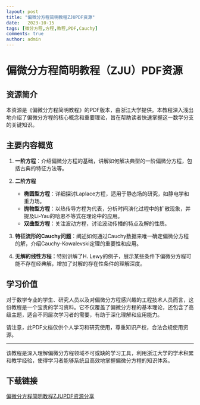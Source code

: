 ```yaml
---
layout: post
title: "偏微分方程简明教程ZJUPDF资源"
date:   2023-10-15
tags: [微分方程,方程,教程,PDF,Cauchy]
comments: true
author: admin
---
```

# 偏微分方程简明教程（ZJU）PDF资源

## 资源简介

本资源是《偏微分方程简明教程》的PDF版本，由浙江大学提供。本教程深入浅出地介绍了偏微分方程的核心概念和重要理论，旨在帮助读者快速掌握这一数学分支的关键知识。

## 主要内容概览

1. **一阶方程**：介绍偏微分方程的基础，讲解如何解决典型的一阶偏微分方程，包括古典的特征方法等。

2. **二阶方程**
   - **椭圆型方程**：详细探讨Laplace方程，适用于静态场的研究，如静电学和重力场。
   - **抛物型方程**：以热传导方程为代表，分析时间演化过程中的扩散现象，并提及Li-Yau的哈恩不等式在理论中的应用。
   - **双曲型方程**：关注波动方程，讨论波动传播的特点及解的性质。

3. **特征流形的Cauchy问题**：阐述如何通过Cauchy数据来唯一确定偏微分方程的解，介绍Cauchy-Kowalevski定理的重要性和应用。

4. **无解的线性方程**：特别讲解了H. Lewy的例子，展示某些条件下偏微分方程可能不存在经典解，增加了对解的存在性条件的理解深度。

## 学习价值

对于数学专业的学生、研究人员以及对偏微分方程感兴趣的工程技术人员而言，这份教程是一个宝贵的学习资料。它不仅覆盖了偏微分方程的基本理论，还包含了高级主题，适合不同层次学习者的需要，有助于深化理解和应用能力。

请注意，此PDF文档仅供个人学习和研究使用，尊重知识产权，合法合规使用资源。

---

该教程是深入理解偏微分方程领域不可或缺的学习工具，利用浙江大学的学术积累和教学经验，使得学习者能够系统且高效地掌握偏微分方程的知识体系。

## 下载链接

[偏微分方程简明教程ZJUPDF资源分享](https://pan.quark.cn/s/5501ec0c6c78)